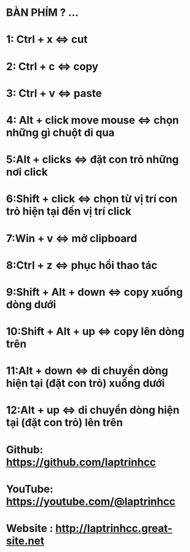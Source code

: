 # BÀN PHÍM ? ...
# 1: Ctrl + x <=> cut 
# 2: Ctrl + c <=> copy
# 3: Ctrl + v <=> paste
# 4: Alt + click move mouse <=> chọn những gì chuột di qua
# 5:Alt + clicks <=> đặt con trỏ những nơi click
# 6:Shift + click <=> chọn từ vị trí con trỏ hiện tại đến vị trí click 
# 7:Win + v <=> mở clipboard 
# 8:Ctrl + z <=> phục hồi thao tác 
# 9:Shift + Alt + down <=> copy xuống dòng dưới
# 10:Shift + Alt + up <=> copy lên dòng trên
# 11:Alt + down <=> di chuyển dòng hiện tại (đặt con trỏ) xuống dưới
# 12:Alt + up <=> di chuyển dòng hiện tại (đặt con trỏ) lên trên
# Github: https://github.com/laptrinhcc
# YouTube: https://youtube.com/@laptrinhcc
# Website : http://laptrinhcc.great-site.net
